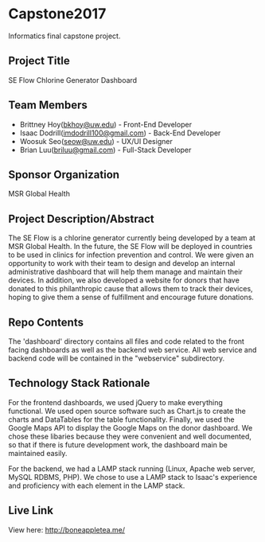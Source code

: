 # Capstone2017
Informatics final capstone project.

## Project Title
SE Flow Chlorine Generator Dashboard

## Team Members
* Brittney Hoy(bkhoy@uw.edu) - Front-End Developer 
* Isaac Dodrill(imdodrill100@gmail.com) - Back-End Developer 
* Woosuk Seo(seow@uw.edu) - UX/UI Designer
* Brian Luu(briluu@gmail.com) - Full-Stack Developer

## Sponsor Organization
MSR Global Health

## Project Description/Abstract
The SE Flow is a chlorine generator currently being developed by a team at MSR Global Health. In the future, the SE Flow will be deployed in countries to be used in clinics for infection prevention and control. We were given an opportunity to work with their team to design and develop an internal administrative dashboard that will help them manage and maintain their devices. In addition, we also developed a website for donors that have donated to this philanthropic cause that allows them to track their devices, hoping to give them a sense of fulfillment and encourage future donations.

## Repo Contents
The 'dashboard' directory contains all files and code related to the front facing dashboards as well as the backend web service. All web service and backend code will be contained in the "webservice" subdirectory. 

## Technology Stack Rationale
For the frontend dashboards, we used jQuery to make everything functional. We used open source software such as Chart.js to create the charts and DataTables for the table functionality. Finally, we used the Google Maps API to display the Google Maps on the donor dashboard. We chose these libaries because they were convenient and well documented, so that if there is future development work, the dashboard main be maintained easily.

For the backend, we had a LAMP stack running (Linux, Apache web server, MySQL RDBMS, PHP). We chose to use a LAMP stack to Isaac's experience and proficiency with each element in the LAMP stack. 


## Live Link
View here: http://boneappletea.me/
